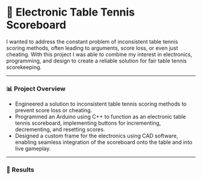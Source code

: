 # 🏓 Electronic Table Tennis Scoreboard  

I wanted to address the constant problem of inconsistent table tennis scoring methods, often leading to arguments, score loss, or even just cheating.
With this project I was able to combine my interest in electronics, programming, and design to create a reliable solution for fair table tennis scorekeeping.

---

### 📊 Project Overview
- Engineered a solution to inconsistent table tennis scoring methods to prevent score loss or cheating.
- Programmed an Arduino using C++ to function as an electronic table tennis scoreboard, implementing buttons for incrementing, decrementing, and resetting scores.
- Designed a custom frame for the electronics using CAD software, enabling seamless integration of the scoreboard onto the table and into live gameplay.

---

### 📸 Results
